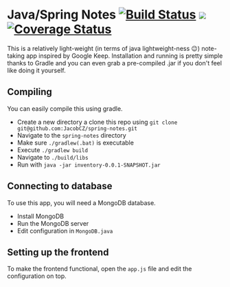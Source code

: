 Java/Spring Notes [![Build Status](https://travis-ci.org/JacobCZ/spring-notes.svg?branch=master)](https://travis-ci.org/JacobCZ/spring-notes) ![](https://reposs.herokuapp.com/?path=JacobCZ/spring-notes&style=flat) [![Coverage Status](https://coveralls.io/repos/JacobCZ/spring-notes/badge.svg?branch=master&service=github)](https://coveralls.io/github/JacobCZ/spring-notes?branch=master)
=================
This is a relatively light-weight (in terms of java lightweight-ness :wink:) note-taking app inspired
by Google Keep. Installation and running is pretty simple thanks to Gradle and you can even grab a
pre-compiled .jar if you don't feel like doing it yourself.

## Compiling
You can easily compile this using gradle.
 - Create a new directory a clone this repo using ```git clone git@github.com:JacobCZ/spring-notes.git```
 - Navigate to the ```spring-notes``` directory
 - Make sure ```./gradlew(.bat)``` is executable
 - Execute ```./gradlew build```
 - Navigate to ```./build/libs```
 - Run with ```java -jar inventory-0.0.1-SNAPSHOT.jar```

## Connecting to database
To use this app, you will need a MongoDB database.
 - Install MongoDB
 - Run the MongoDB server
 - Edit configuration in ```MongoDB.java```

## Setting up the frontend
To make the frontend functional, open the ```app.js``` file and edit the configuration on top.
